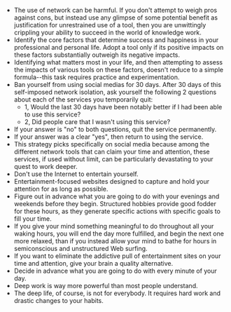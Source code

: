 - The use of network can be harmful. If you don't attempt to weigh pros against cons, but instead use any glimpse of some potential benefit as justification for unrestrained use of a tool, then you are unwittingly crippling your ability to succeed in the world of knowledge work.
- Identify the core factors that determine success and happiness in your professional and personal life. Adopt a tool only if its positive impacts on these factors substantially outweigh its negative impacts.
- Identifying what matters most in your life, and then attempting to assess the impacts of various tools on these factors, doesn't reduce to a simple formula--this task requires practice and experimentation.
- Ban yourself from using social medias for 30 days. After 30 days of this self-imposed network isolation, ask yourself the following 2 questions about each of the services you temporarily quit:
	- 1, Would the last 30 days have been notably better if I had been able to use this service?
	- 2, Did people care that I wasn't using this service?
- If your answer is "no" to both questions, quit the service permanently. 
- If your answer was a clear "yes", then return to using the service.
- This strategy picks specifically on social media because among the different network tools that can claim your time and attention, these services, if used without limit, can be particularly devastating to your quest to work deeper.
- Don't use the Internet to entertain yourself.
- Entertainment-focused websites designed to capture and hold your attention for as long as possible.
- Figure out in advance what you are going to do with your evenings and weekends before they begin. Structured hobbies provide good fodder for these hours, as they generate specific actions with specific goals to fill your time.
- If you give your mind something meaningful to do throughout all your waking hours, you will end the day more fulfilled, and begin the next one more relaxed, than if you instead allow your mind to bathe for hours in semiconscious and unstructured Web surfing.
- If you want to eliminate the addictive pull of entertainment sites on your time and attention, give your brain a quality alternative.
- Decide in advance what you are going to do with every minute of your day.
- Deep work is way more powerful than most people understand.
- The deep life, of course, is not for everybody. It requires hard work and drastic changes to your habits.